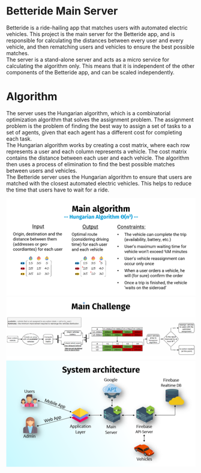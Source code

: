 # Betteride Main Server

Betteride is a ride-hailing app that matches users with automated electric vehicles. This project is the main server for the Betteride app, and is responsible for calculating the distances between every user and every vehicle, and then rematching users and vehicles to ensure the best possible matches.<br>
The server is a stand-alone server and acts as a micro service for calculating the algorithm only. This means that it is independent of the other components of the Betteride app, and can be scaled independently.

# Algorithm

The server uses the Hungarian algorithm, which is a combinatorial optimization algorithm that solves the assignment problem. The assignment problem is the problem of finding the best way to assign a set of tasks to a set of agents, given that each agent has a different cost for completing each task.<br>
The Hungarian algorithm works by creating a cost matrix, where each row represents a user and each column represents a vehicle. The cost matrix contains the distance between each user and each vehicle. The algorithm then uses a process of elimination to find the best possible matches between users and vehicles.<br>
The Betteride server uses the Hungarian algorithm to ensure that users are matched with the closest automated electric vehicles. This helps to reduce the time that users have to wait for a ride.<br>

![Example Image](images/1.png)
<br>
![Example Image](images/2.png)
<br>
![Example Image](images/3.png)
